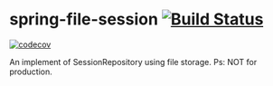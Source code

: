 # spring-file-session [![Build Status](https://travis-ci.org/ian4hu/spring-file-session.svg?branch=master)](https://travis-ci.org/ian4hu/spring-file-session) 
[![codecov](https://codecov.io/gh/ian4hu/spring-file-session/branch/master/graph/badge.svg)](https://codecov.io/gh/ian4hu/spring-file-session)

An implement of SessionRepository using file storage. Ps: NOT for production.


